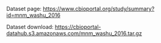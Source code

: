 
Dataset page: https://www.cbioportal.org/study/summary?id=mnm_washu_2016

Dataset download: https://cbioportal-datahub.s3.amazonaws.com/mnm_washu_2016.tar.gz 